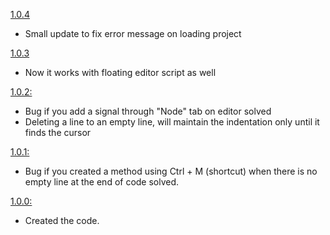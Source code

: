 [1.0.4](https://github.com/Herbherth/GDScript-Quality-of-Life/tree/98970aefa3933bb42296ab38984c548d7b5b07de)
  - Small update to fix error message on loading project

[1.0.3](https://github.com/Herbherth/GDScript-Quality-of-Life/tree/324a65f80e79606961ffe7e5b5ccebea189c3fbc)
  - Now it works with floating editor script as well

[1.0.2:](https://github.com/Herbherth/GDScript-Quality-of-Life/tree/6e8a8686dfd2fe3eae27366ea8015165d0e063a4)
  - Bug if you add a signal through "Node" tab on editor solved
  - Deleting a line to an empty line, will maintain the indentation only until it finds the cursor

[1.0.1:](https://github.com/Herbherth/GDScript-Quality-of-Life/tree/6e63a8bcbe52fcd827793afbf762debabc1b022a)
  - Bug if you created a method using Ctrl + M (shortcut) when there is no empty line at the end of code solved.

[1.0.0:](https://github.com/Herbherth/GDScript-Quality-of-Life/tree/112a14313a5bf835ca96865c2a2fffd04d3cb7e7)
  - Created the code.
